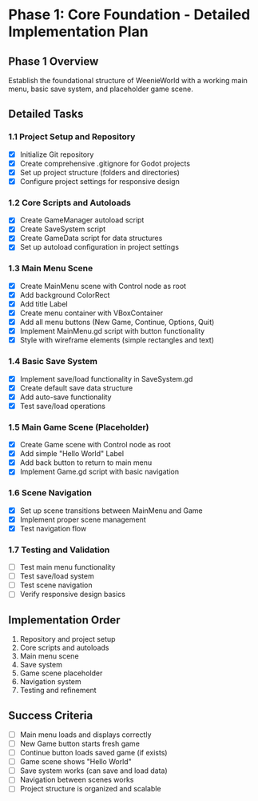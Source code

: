 # Phase 1: Core Foundation - Detailed Implementation Plan

## Phase 1 Overview
Establish the foundational structure of WeenieWorld with a working main menu, basic save system, and placeholder game scene.

## Detailed Tasks

### 1.1 Project Setup and Repository
- [x] Initialize Git repository
- [x] Create comprehensive .gitignore for Godot projects
- [x] Set up project structure (folders and directories)
- [x] Configure project settings for responsive design

### 1.2 Core Scripts and Autoloads
- [x] Create GameManager autoload script
- [x] Create SaveSystem script
- [x] Create GameData script for data structures
- [x] Set up autoload configuration in project settings

### 1.3 Main Menu Scene
- [x] Create MainMenu scene with Control node as root
- [x] Add background ColorRect
- [x] Add title Label
- [x] Create menu container with VBoxContainer
- [x] Add all menu buttons (New Game, Continue, Options, Quit)
- [x] Implement MainMenu.gd script with button functionality
- [x] Style with wireframe elements (simple rectangles and text)

### 1.4 Basic Save System
- [x] Implement save/load functionality in SaveSystem.gd
- [x] Create default save data structure
- [x] Add auto-save functionality
- [x] Test save/load operations

### 1.5 Main Game Scene (Placeholder)
- [x] Create Game scene with Control node as root
- [x] Add simple "Hello World" Label
- [x] Add back button to return to main menu
- [x] Implement Game.gd script with basic navigation

### 1.6 Scene Navigation
- [x] Set up scene transitions between MainMenu and Game
- [x] Implement proper scene management
- [x] Test navigation flow

### 1.7 Testing and Validation
- [ ] Test main menu functionality
- [ ] Test save/load system
- [ ] Test scene navigation
- [ ] Verify responsive design basics

## Implementation Order
1. Repository and project setup
2. Core scripts and autoloads
3. Main menu scene
4. Save system
5. Game scene placeholder
6. Navigation system
7. Testing and refinement

## Success Criteria
- [ ] Main menu loads and displays correctly
- [ ] New Game button starts fresh game
- [ ] Continue button loads saved game (if exists)
- [ ] Game scene shows "Hello World"
- [ ] Save system works (can save and load data)
- [ ] Navigation between scenes works
- [ ] Project structure is organized and scalable 